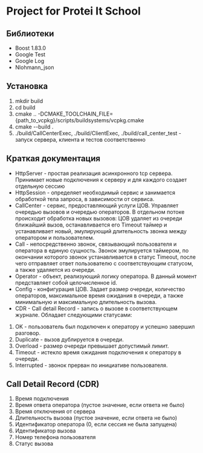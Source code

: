 # Project for Protei It School

## Библиотеки ##

* Boost 1.83.0
* Google Test
* Google Log
* Nlohmann_json

## Установка ##

1. mkdir build
2. cd build
3. cmake .. -DCMAKE_TOOLCHAIN_FILE={path_to_vcpkg}/scripts/buildsystems/vcpkg.cmake
4. cmake --build .
5. ./build/CallCenterExec, ./build/ClientExec, ./build/call_center_test - запуск сервера, клиента и тестов
   соответственно

## Краткая документация ##

* HttpServer - простая реализация асинхронного tcp сервера. Принимает новые подключения к серверу и для каждого создает
  отдельную сессию
* HttpSession - определяет необходимый сервис и занимается обработкой тела запроса, в зависимости от сервиса.
* CallCenter - сервис, предоставляющий услуги ЦОВ. Управляет очередью вызовов и очередью операторов. В отдельном потоке
  происходит обработка новых вызовов: ЦОВ удаляет из очереди ближайший вызов, останавливается его Timeout таймер и
  устанавливает новый, эмулирующий длительность звонка между оператором и пользователем.
* Call - непосредственно звонок, связывающий пользователя и оператора в единую сущность. Звонок эмулируется таймером, по
  окончании которого звонок устанавливается в статус Timeout, после чего отправляет ответ пользователю с соответствующим
  статусом, а также удаляется из очереди.
* Operator - объект, реализующий логику оператора. В данный момент представляет собой целочисленное id.
* Config - конфигурация ЦОВ. Задает размер очереди, количество операторов, максимальное время ожидания в очереди, а
  также минимальную и максимальную длительность вызова.
* CDR - Call detail Record - запись о вызове в соответствующем журнале. Обладает следующими статусами:
1. OK - пользователь был подключен к оператору и успешно завершил разговор.
2. Duplicate - вызов дублируется в очереди.
3. Overload - размер очереди превышает допустимый лимит.
4. Timeout - истекло время ожидания подключения к оператору в очереди.
5. Interrupted - звонок прерван по инициативе пользователя.

## Call Detail Record (CDR) ##

1. Время подключения
2. Время ответа оператора (пустое значение, если ответа не было)
3. Время отключения от сервера
4. Длительность вызова (пустое значение, если ответа не было)
5. Идентификатор оператора (0, если сессия не была запущена)
6. Идентификатор вызова
7. Номер телефона пользователя
8. Статус вызова